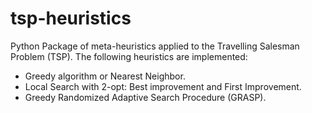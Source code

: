 # tsp-heuristics

Python Package of meta-heuristics applied to the Travelling Salesman Problem (TSP).
The following heuristics are implemented:

* Greedy algorithm or Nearest Neighbor.
* Local Search with 2-opt: Best improvement and First Improvement.
* Greedy Randomized Adaptive Search Procedure (GRASP).